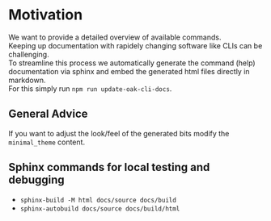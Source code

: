 # Motivation
We want to provide a detailed overview of available commands.<br>
Keeping up documentation with rapidely changing software like CLIs can be challenging.<br>
To streamline this process we automatically generate the command (help) documentation via sphinx and embed the generated html files directly in markdown.<br>
For this simply run `npm run update-oak-cli-docs`.

## General Advice
If you want to adjust the look/feel of the generated bits modify the `minimal_theme` content.

## Sphinx commands for local testing and debugging
- `sphinx-build -M html docs/source docs/build`
- `sphinx-autobuild docs/source docs/build/html`
